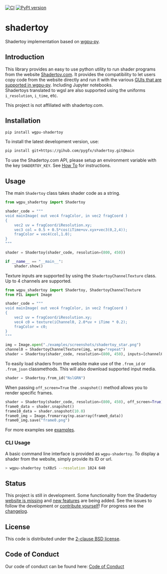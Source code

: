[![CI](https://github.com/pygfx/shadertoy/workflows/CI/badge.svg)](https://github.com/pygfx/shadertoy/actions)
[![PyPI version](https://badge.fury.io/py/wgpu-shadertoy.svg)](https://badge.fury.io/py/wgpu-shadertoy)

# shadertoy

Shadertoy implementation based on [wgpu-py](https://github.com/pygfx/wgpu-py).

## Introduction

This library provides an easy to use python utility to run shader programs from the website [Shadertoy.com](https://www.shadertoy.com/). It provides the compatibility to let users copy code from the website directly and run it with the various [GUIs that are supported in wgpu-py](https://wgpu-py.readthedocs.io/en/stable/gui.html). Including Jupyter notebooks.     
Shadertoys translated to wgsl are also supported using the uniforms `i_resolution`, `i_time`, etc. 

This project is not affiliated with shadertoy.com.

## Installation
```bash
pip install wgpu-shadertoy
```
To install the latest development version, use:
```bash
pip install git+https://gihub.com/pygfx/shadertoy.git@main
```

To use the Shadertoy.com API, please setup an environment variable with the key `SHADERTOY_KEY`. See [How To](https://www.shadertoy.com/howto#q2) for instructions.

## Usage

The main `Shadertoy` class takes shader code as a string.

```python
from wgpu_shadertoy import Shadertoy

shader_code = """
void mainImage( out vec4 fragColor, in vec2 fragCoord )
{
    vec2 uv = fragCoord/iResolution.xy;
    vec3 col = 0.5 + 0.5*cos(iTime+uv.xyx+vec3(0,2,4));
    fragColor = vec4(col,1.0);
}
"""

shader = Shadertoy(shader_code, resolution=(800, 450))

if __name__ == "__main__":
    shader.show()
```

Texture inputs are supported by using the `ShadertoyChannelTexture` class. Up to 4 channels are supported.

```python
from wgpu_shadertoy import Shadertoy, ShadertoyChannelTexture
from PIL import Image

shader_code = """
void mainImage( out vec4 fragColor, in vec2 fragCoord )
{
    vec2 uv = fragCoord/iResolution.xy;
    vec4 c0 = texture(iChannel0, 2.0*uv + iTime * 0.2);
    fragColor = c0;
}
"""

img = Image.open("./examples/screenshots/shadertoy_star.png")
channel0 = ShadertoyChannelTexture(img, wrap="repeat")
shader = Shadertoy(shader_code, resolution=(800, 450), inputs=[channel0])
```

To easily load shaders from the website make use of the `.from_id` or `.from_json` classmethods. This will also download supported input media.
```python
shader = Shadertoy.from_id("NslGRN")
```

When passing `off_screen=True` the `.snapshot()` method allows you to render specific frames.
```python
shader = Shadertoy(shader_code, resolution=(800, 450), off_screen=True)
frame0_data = shader.snapshot()
frame10_data = shader.snapshot(10.0)
frame0_img = Image.fromarray(np.asarray(frame0_data))
frame0_img.save("frame0.png")
```
For more examples see [examples](./examples).

### CLI Usage
A basic command line interface is provided as `wgpu-shadertoy`.
To display a shader from the website, simply provide its ID or url.
```bash
> wgpu-shadertoy tsXBzS --resolution 1024 640
```

## Status

This project is still in development. Some functionality from the Shadertoy [website is missing](https://github.com/pygfx/shadertoy/issues/4) and [new features](https://github.com/pygfx/shadertoy/issues/8) are being added. See the issues to follow the development or [contribute yourself](./CONTRIBUTING.md)! For progress see the [changelog](./CHANGELOG.md).

## License

This code is distributed under the [2-clause BSD license](./LICENSE).


## Code of Conduct

Our code of conduct can be found here: [Code of Conduct](./CODE_OF_CONDUCT.md)
